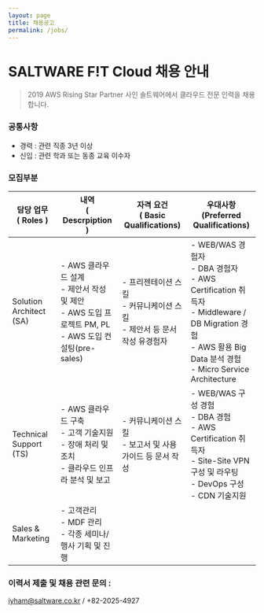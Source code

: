 ```yaml
---
layout: page
title: 채용공고
permalink: /jobs/
---
```


# SALTWARE F!T Cloud 채용 안내

> 2019 AWS Rising Star Partner 사인 솔트웨어에서 클라우드 전문 인력을 채용합니다.



### 공통사항

- 경력 :  관련 직종 3년 이상
- 신입 : 관련 학과 또는 동종 교육 이수자



### 모집부분

| 담당 업무<br /> ( Roles ) | 내역 <br /> ( Descrpiption )                                 | 자격 요건 <br /> ( Basic Qualifications)                     | 우대사항<br /> (Preferred Qualifications)                    |
| ------------------------- | ------------------------------------------------------------ | ------------------------------------------------------------ | ------------------------------------------------------------ |
| Solution Architect (SA)   | - AWS 클라우드 설계  <br /> - 제안서 작성 및 제안 <br /> - AWS 도입 프로젝트 PM, PL <br /> - AWS 도입 컨설팅(pre-sales) | - 프리젠테이션 스킬  <br /> - 커뮤니케이션 스킬 <br /> -  제안서 등 문서 작성 유경험자 | - WEB/WAS 경험자 <br />-  DBA 경험자 <br />- AWS Certification 취득자 <br />- Middleware / DB Migration 경험 <br />- AWS 활용 Big Data 분석 경험 <br />-  Micro Service Architecture |
| Technical Support (TS)    | - AWS 클라우드 구축<br />- 고객 기술지원 <br />- 장애 처리 및 조치<br />- 클라우드 인프라 분석 및 보고 | - 커뮤니케이션 스킬<br />- 보고서 및 사용 가이드 등 문서 작성 | - WEB/WAS 구성 경험<br />- DBA 경험<br />- AWS Certification 취득자<br />- Site-Site VPN 구성 및 라우팅<br />- DevOps 구성<br />- CDN 기술지원 |
| Sales & Marketing         | - 고객관리<br />- MDF 관리<br />- 각종 세미나/행사 기획 및 진행 |                                                              |                                                              |



### 이력서 제출 및 채용 관련 문의 : 

iyham@saltware.co.kr / +82-2025-4927
